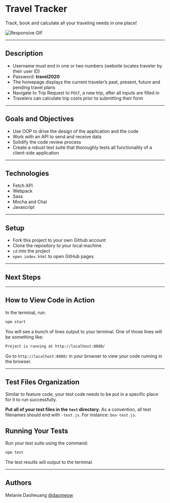 # Travel Tracker
Track, book and calculate all your traveling needs in one place!

![Responsive GIF](https://media.giphy.com/media/DrCljhWG1TJQtEZtoQ/giphy.gif)

---

## Description
* Username must end in one or two numbers (website locates traveler by their user ID)
* Password: **travel2020**
* The homepage displays the current traveler’s past, present, future and pending travel plans
* Navigate to Trip Request to `POST`, a new trip, after all inputs are filled in
* Travelers can calculate trip costs prior to submitting their form  
---
## Goals and Objectives

* Use OOP to drive the design of the application and the code
* Work with an API to send and receive data
* Solidify the code review process
* Create a robust test suite that thoroughly tests all functionality of a client-side application

---
## Technologies
* Fetch API
* Webpack
* Sass 
* Mocha and Chai
* Javascript 
---

## Setup
- Fork this project to your own Github account
- Clone the repository to your local machine
- `cd` into the project
- `open index.html` to open GitHub pages
---

## Next Steps

---

## How to View Code in Action

In the terminal, run:

```bash
npm start
```

You will see a bunch of lines output to your terminal. One of those lines will be something like:

```bash
Project is running at http://localhost:8080/
```

Go to `http://localhost:8080/` in your browser to view your code running in the browser.

---

## Test Files Organization

Similar to feature code, your test code needs to be put in a specific place for it to run successfully.

**Put all of your test files in the `test` directory.** As a convention, all test filenames should end with `-test.js`. For instance: `box-test.js`.

## Running Your Tests

Run your test suite using the command:

```bash
npm test
```

The test results will output to the terminal.

---
## Authors
Melanie Daoheuang [@daomeow](https://github.com/daomeow)

